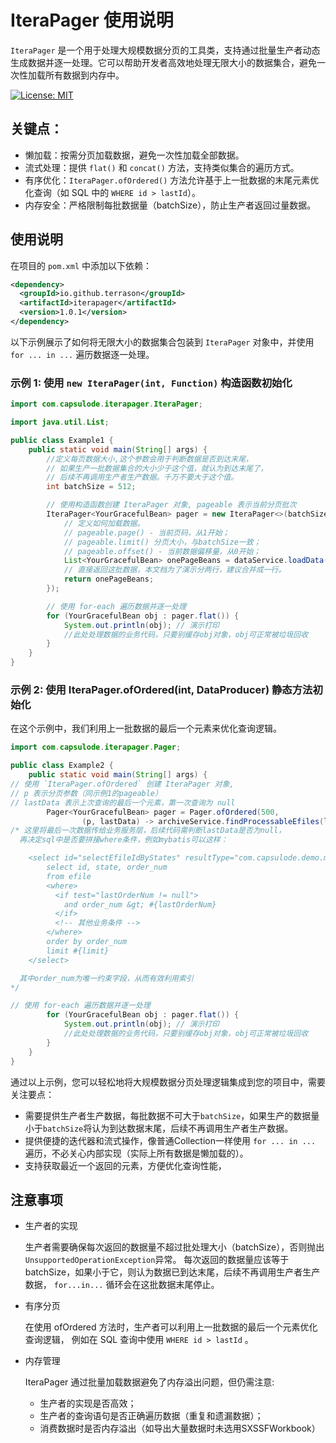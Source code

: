 # IteraPager 使用说明

`IteraPager` 是一个用于处理大规模数据分页的工具类，支持通过批量生产者动态生成数据并逐一处理。它可以帮助开发者高效地处理无限大小的数据集合，避免一次性加载所有数据到内存中。

[![License: MIT](https://img.shields.io/badge/License-MIT-yellow.svg)](https://opensource.org/licenses/MIT)

## 关键点：

- 懒加载：按需分页加载数据，避免一次性加载全部数据。
- 流式处理：提供 `flat()` 和 `concat()` 方法，支持类似集合的遍历方式。
- 有序优化：`IteraPager.ofOrdered()` 方法允许基于上一批数据的末尾元素优化查询（如 SQL 中的 `WHERE id > lastId`）。
- 内存安全：严格限制每批数据量（batchSize），防止生产者返回过量数据。

## 使用说明
  在项目的 `pom.xml` 中添加以下依赖：
  ```xml
  <dependency>
    <groupId>io.github.terrason</groupId>
    <artifactId>iterapager</artifactId>
    <version>1.0.1</version>
  </dependency>
  ```

以下示例展示了如何将无限大小的数据集合包装到 `IteraPager` 对象中，并使用 `for ... in ...` 遍历数据逐一处理。

### 示例 1: 使用 `new IteraPager(int, Function)` 构造函数初始化

```java
import com.capsulode.iterapager.IteraPager;

import java.util.List;

public class Example1 {
    public static void main(String[] args) {
        //定义每页数据大小,这个参数会用于判断数据是否到达末尾，
        // 如果生产一批数据集合的大小少于这个值，就认为到达末尾了，
        // 后续不再调用生产者生产数据。千万不要大于这个值。
        int batchSize = 512;

        // 使用构造函数创建 IteraPager 对象, pageable 表示当前分页批次
        IteraPager<YourGracefulBean> pager = new IteraPager<>(batchSize, pageable -> {
            // 定义如何加载数据。 
            // pageable.page() - 当前页码，从1开始； 
            // pageable.limit() 分页大小，与batchSize一致；
            // pageable.offset() - 当前数据偏移量，从0开始；
            List<YourGracefulBean> onePageBeans = dataService.loadData(pageable.page(), pageable.limit());
            // 直接返回这批数据，本文档为了演示分两行，建议合并成一行。
            return onePageBeans;
        });

        // 使用 for-each 遍历数据并逐一处理
        for (YourGracefulBean obj : pager.flat()) {
            System.out.println(obj); // 演示打印
            //此处处理数据的业务代码，只要别缓存obj对象，obj可正常被垃圾回收
        }
    }
}
```

### 示例 2: 使用 IteraPager.ofOrdered(int, DataProducer) 静态方法初始化

在这个示例中，我们利用上一批数据的最后一个元素来优化查询逻辑。

```java
import com.capsulode.iterapager.Pager;

public class Example2 {
    public static void main(String[] args) {
// 使用 `IteraPager.ofOrdered` 创建 IteraPager 对象,
// p 表示分页参数（同示例1的pageable） 
// lastData 表示上次查询的最后一个元素，第一次查询为 null
        Pager<YourGracefulBean> pager = Pager.ofOrdered(500,
                (p, lastData) -> archiveService.findProcessableEfiles(lastData, p.getLimit()));
/* 这里将最后一次数据传给业务服务层，后续代码需判断lastData是否为null，
  再决定sql中是否要拼接where条件，例如mybatis可以这样：

    <select id="selectEfileIdByStates" resultType="com.capsulode.demo.model.YourGracefulBean">
        select id, state, order_num
        from efile
        <where>
          <if test="lastOrderNum != null">
            and order_num &gt; #{lastOrderNum}
          </if>
          <!-- 其他业务条件 -->
        </where>
        order by order_num
        limit #{limit}
    </select>

  其中order_num为唯一约束字段，从而有效利用索引
*/

// 使用 for-each 遍历数据并逐一处理
        for (YourGracefulBean obj : pager.flat()) {
            System.out.println(obj); // 演示打印
            //此处处理数据的业务代码，只要别缓存obj对象，obj可正常被垃圾回收
        }
    }
}
```

通过以上示例，您可以轻松地将大规模数据分页处理逻辑集成到您的项目中，需要关注要点：

- 需要提供生产者生产数据，每批数据不可大于`batchSize`，如果生产的数据量小于`batchSize`将认为到达数据末尾，后续不再调用生产者生产数据。
- 提供便捷的迭代器和流式操作，像普通Collection一样使用 `for ... in ...` 遍历，不必关心内部实现（实际上所有数据是懒加载的）。
- 支持获取最近一个返回的元素，方便优化查询性能，


## 注意事项

  - 生产者的实现

    生产者需要确保每次返回的数据量不超过批处理大小（batchSize），否则抛出`UnsupportedOperationException`异常。
    每次返回的数据量应该等于batchSize，如果小于它，则认为数据已到达末尾，后续不再调用生产者生产数据，
    `for...in...` 循环会在这批数据末尾停止。

  - 有序分页

    在使用 ofOrdered 方法时，生产者可以利用上一批数据的最后一个元素优化查询逻辑，
    例如在 SQL 查询中使用 `WHERE id > lastId` 。

  - 内存管理

    IteraPager 通过批量加载数据避免了内存溢出问题，但仍需注意:
      - 生产者的实现是否高效；
      - 生产者的查询语句是否正确遍历数据（重复和遗漏数据）；
      - 消费数据时是否内存溢出（如导出大量数据时未选用SXSSFWorkbook）
